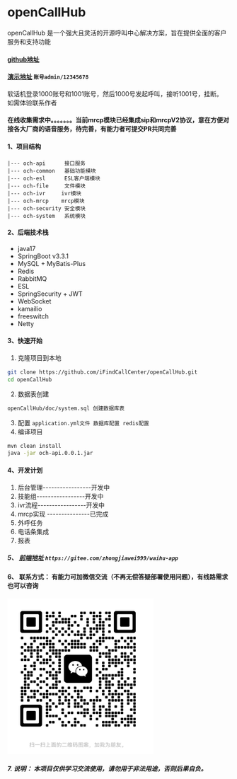 # openCallHub
openCallHub 是一个强大且灵活的开源呼叫中心解决方案，旨在提供全面的客户服务和支持功能
#### [github地址](https://github.com/iFindCallCenter/openCallHub)
#### [演示地址](http://59.110.143.217/) `账号admin/12345678`
软话机登录1000账号和1001账号，然后1000号发起呼叫，接听1001号，挂断。 如需体验联系作者

#### 在线收集需求中。。。。。。。当前mrcp模块已经集成sip和mrcpV2协议，意在方便对接各大厂商的语音服务，待完善，有能力者可提交PR共同完善

#### 1、项目结构

    |--- och-api      接口服务
    |--- och-common   基础功能模块
    |--- och-esl      ESL客户端模块
    |--- och-file     文件模块
    |--- och-ivr     ivr模块
    |--- och-mrcp    mrcp模块
    |--- och-security 安全模块
    |--- och-system   系统模块

#### 2、后端技术栈
- java17
- SpringBoot v3.3.1
- MySQL + MyBatis-Plus
- Redis 
- RabbitMQ
- ESL 
- SpringSecurity + JWT
- WebSocket
- kamailio
- freeswitch
- Netty


#### 3、快速开始
1. 克隆项目到本地
```bash
git clone https://github.com/iFindCallCenter/openCallHub.git
cd openCallHub
```
2. 数据表创建
```bash
openCallHub/doc/system.sql 创建数据库表
```
3. 配置
``application.yml文件 数据库配置 redis配置``
4. 编译项目
```bash
mvn clean install
java -jar och-api.0.0.1.jar
```

#### 4、开发计划
1. 后台管理-----------------开发中
2. 技能组-----------------开发中
3. ivr流程-----------------开发中
4. mrcp实现 ---------------已完成
5. 外呼任务
6. 电话条集成
7. 报表

##### 5、 [前端地址](https://gitee.com/zhongjiawei999/waihu-app) `https://gitee.com/zhongjiawei999/waihu-app`

#### 6、 联系方式： 有能力可加微信交流（不再无偿答疑部署使用问题），有线路需求也可以咨询

![微信](image.png)

##### 7. **说明：** 本项目仅供学习交流使用，请勿用于非法用途，否则后果自负。
  
